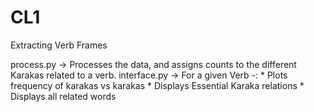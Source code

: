 # CL1
Extracting Verb Frames

process.py -> Processes the data, and assigns counts to the different Karakas related to a verb.
interface.py -> For a given Verb -:
				* Plots frequency of karakas vs karakas 
				* Displays Essential Karaka relations
				* Displays all related words

